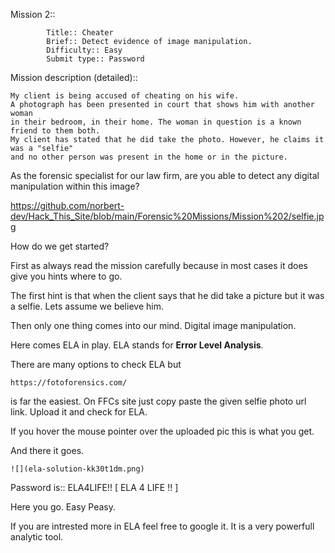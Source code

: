 Mission 2::
        
        	Title:: Cheater
            Brief:: Detect evidence of image manipulation.
            Difficulty:: Easy
            Submit type:: Password
            
Mission description (detailed)::

	My client is being accused of cheating on his wife. 
    A photograph has been presented in court that shows him with another woman 
    in their bedroom, in their home. The woman in question is a known friend to them both. 
    My client has stated that he did take the photo. However, he claims it was a "selfie" 
    and no other person was present in the home or in the picture.

As the forensic specialist for our law firm, are you able to detect any digital manipulation within this image?
 
https://github.com/norbert-dev/Hack_This_Site/blob/main/Forensic%20Missions/Mission%202/selfie.jpg

How do we get started?
	
First as always read the mission carefully because in most cases it does give you hints where to go.

The first hint is that when the client says that he did take a picture but it was a selfie. 
Lets assume we believe him. 

Then only one thing comes into our mind. Digital image manipulation.

Here comes ELA in play. 
ELA stands for <strong>Error Level Analysis</strong>.

There are many options to check ELA but
    
    https://fotoforensics.com/
    
is far the easiest. On FFCs site just copy paste the given selfie photo url link. 
Upload it and check for ELA.
    
If you hover the mouse pointer over the uploaded pic this is what you get.
    
And there it goes.
    
    ![](ela-solution-kk30t1dm.png)
    
Password is:: ELA4LIFE!!  [ ELA 4 LIFE !! ]
    
Here you go. Easy Peasy.

If you are intrested more in ELA feel free to google it. 
It is a very powerfull analytic tool.
    
    
    
    
    
    
